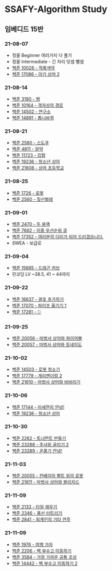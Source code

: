 # SSAFY-Algorithm Study
## 임베디드 15반 
### 21-08-07
* 정올 Beginner 여러가지 다 풀기
* 정올 Intermediate - 긴 자리 덧셈 뺄셈
* [백준 10026 - 적록색약](https://www.acmicpc.net/problem/10026)
* [백준 17086 - 아기 상어 2](https://www.acmicpc.net/problem/17086)
### 21-08-14
* [백준 3190 - 뱀](https://www.acmicpc.net/problem/3190)
* [백준 10164 - 격자상의 경로](https://www.acmicpc.net/problem/10164)
* [백준 14502 - 연구소](https://www.acmicpc.net/problem/14502)
* [백준 14891 - 톱니바퀴](https://www.acmicpc.net/problem/14891)
### 21-08-21
* [백준 2580 - 스도쿠](https://www.acmicpc.net/problem/2580)
* [백준 4811 - 알약](https://www.acmicpc.net/problem/4811)
* [백준 11723 - 집합](https://www.acmicpc.net/problem/11723)
* [백준 19236 - 청소년 상어](https://www.acmicpc.net/problem/19236)
* [백준 21608 - 상어 초등학교](https://www.acmicpc.net/problem/21608)
### 21-08-25
* [백준 1726 - 로봇](https://www.acmicpc.net/problem/1726)
* [백준 2560 - 짚신벌레](https://www.acmicpc.net/problem/2560) 
### 21-09-01
* [백준 2470 - 두 용액](https://www.acmicpc.net/problem/2470)
* [백준 7662 - 이중 우선순위 큐](https://www.acmicpc.net/problem/7662)
* [백준 17352 - 여러분의 다리가 되어 드리겠습니다.](https://www.acmicpc.net/problem/17352)
* SWEA - 보급로
### 21-09-04
* [백준 15685 - 드래곤 커브](https://www.acmicpc.net/problem/15685)
* 민코딩 LV ~38.5, 41 ~ 44까지
### 21-09-22
* [백준 16637 - 괄호 추가하기](https://www.acmicpc.net/problem/16637)
* [백준 17070 - 파이프 옮기기 1](https://www.acmicpc.net/problem/17070)
* [백준 17281 - ⚾](https://www.acmicpc.net/problem/17281)
### 21-09-25
* [백준 20056 - 마법사 상어와 파이어볼](https://www.acmicpc.net/problem/20056)
* [백준 20057 - 마법사 상어와 토네이도](https://www.acmicpc.net/problem/20057)
### 21-10-02
* [백준 14503 - 로봇 청소기](https://www.acmicpc.net/problem/14503)
* [백준 17779 - 게리맨더링 2](https://www.acmicpc.net/problem/17779)
* [백준 21610 - 마법사 상어와 비바라기](https://www.acmicpc.net/problem/21610)
### 21-10-06
* [백준 17144 - 미세먼지 안녕!](https://www.acmicpc.net/problem/17144)
* [백준 19236 - 청소년 상어](https://www.acmicpc.net/problem/19236)
### 21-10-30
* [백준 2262 - 토너먼트 만들기](https://www.acmicpc.net/problem/2262)
* [백준 23288 - 주사위 굴리기 2](https://www.acmicpc.net/problem/23288)
* [백준 23289 - 온풍기 안녕!](https://www.acmicpc.net/problem/23289)
### 21-11-03
* [백준 20055 - 컨베이어 벨트 위의 로봇](https://www.acmicpc.net/problem/20055)
* [백준 21611 - 마법사 상어와 블리자드](https://www.acmicpc.net/problem/21611)
### 21-11-09
* [백준 2133 - 타일 채우기](https://www.acmicpc.net/problem/2133)
* [백준 2346 - 풍선 터트리기](https://www.acmicpc.net/problem/2346)
* [백준 2841 - 외계인의 기타 연주](https://www.acmicpc.net/problem/2841)
### 21-11-09
* [백준 1976 - 여행 가자](https://www.acmicpc.net/problem/1976)
* [백준 2206 - 벽 부수고 이동하기](https://www.acmicpc.net/problem/2206)
* [백준 3584 - 가장 가까운 공통 조상](https://www.acmicpc.net/problem/3584)
* [백준 14442 - 벽 부수고 이동하기 2](https://www.acmicpc.net/problem/14442)

